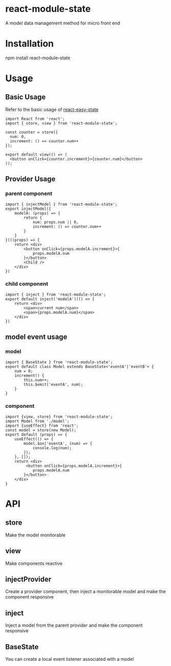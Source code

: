 # react-module-state
A model data management method for micro front end

# Installation
npm install react-module-state

# Usage
## Basic Usage
Refer to the basic usage of [react-easy-state](https://github.com/RisingStack/react-easy-state#introduction-wave)
```
import React from 'react';
import { store, view } from 'react-module-state';

const counter = store({
  num: 0,
  increment: () => counter.num++
});

export default view(() => (
  <button onClick={counter.increment}>{counter.num}</button>
));
```
## Provider Usage
### parent component
```
import { injectModel } from 'react-module-state';
export injectModel({
    modelA: (props) => {
        return {
            num: props.num || 0,
            increment: () => counter.num++
        }
    }
})((props) => {
    return <div>
        <button onClick={props.modelA.increment}>{
            props.modelA.num
        }</button>
        <Child />
    </div>
})
```
### child component
```
import { inject } from 'react-module-state';
export default inject('modelA')(() => {
    return <div>
        <span>current num</span>
        <span>{props.modelA.num}</span>
    </div>
})
```
## model event usage
### model
```
import { BaseState } from 'react-module-state';
export default class Model extends BaseState<'eventA'|'eventB'> {
    num = 0;
    increment() {
        this.num++;
        this.$emit('eventA', num);
    }
}
```
### component
```
import {view, store} from 'react-module-state';
import Model from './model';
import {useEffect} from 'react';
const model = store(new Model);
export default (props) => {
    useEffect(() => {
        model.$on('eventA', (num) => {
            console.log(num);
        });
    }, []);
    return <div>
         <button onClick={props.modelA.increment}>{
            props.modelA.num
        }</button>
    </div>
}
```
# API

## store
Make the model monitorable

## view
Make components reactive

## injectProvider
Create a provider component, then inject a monitorable model and make the component responsive

## inject
Inject a model from the parent provider and make the component responsive

## BaseState
You can create a local event listener associated with a model